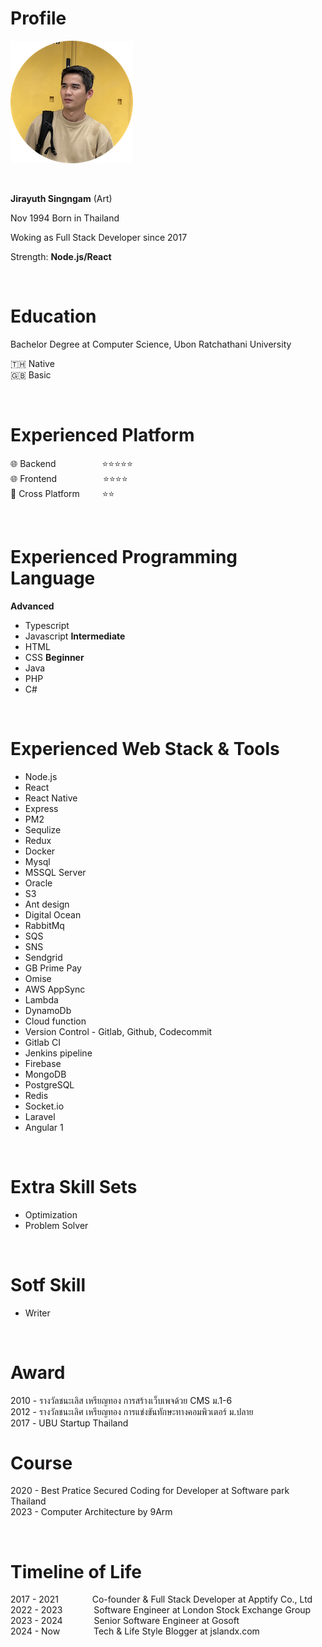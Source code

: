 # Profile

![Jirayuth Singngam](/pages/profile/jirayuth-profile-196-px.png)

<br>

**Jirayuth Singngam** (Art)

Nov 1994 Born in Thailand

Woking as Full Stack Developer since 2017 

Strength: **Node.js/React**

<br>

# Education
Bachelor Degree at Computer Science, Ubon Ratchathani University

🇹🇭 Native <br>
🇬🇧 Basic <br>

<br>

# Experienced Platform
🌐 Backend              &emsp;&emsp;&emsp;&emsp;&emsp;⭐⭐⭐⭐⭐ <br>
🌐 Frontend             &emsp;&emsp;&emsp;&emsp;&emsp;⭐⭐⭐⭐ <br>
📱 Cross Platform         &nbsp;&emsp;&emsp;⭐⭐ <br>

<br>

# Experienced Programming Language
**Advanced** 
* Typescript
* Javascript
**Intermediate**
* HTML
* CSS
**Beginner**
* Java
* PHP
* C#

<br>

# Experienced Web Stack & Tools 
* Node.js
* React
* React Native
* Express
* PM2
* Sequlize
* Redux
* Docker
* Mysql
* MSSQL Server
* Oracle
* S3
* Ant design
* Digital Ocean
* RabbitMq
* SQS
* SNS
* Sendgrid
* GB Prime Pay
* Omise
* AWS AppSync
* Lambda
* DynamoDb
* Cloud function
* Version Control - Gitlab, Github, Codecommit
* Gitlab CI
* Jenkins pipeline
* Firebase
* MongoDB
* PostgreSQL
* Redis
* Socket.io
* Laravel
* Angular 1

<br>

# Extra Skill Sets
* Optimization
* Problem Solver

<br>

# Sotf Skill
* Writer

<br>

# Award
2010 - รางวัลชนะเลิส เหรียญทอง การสร้างเว็บเพจด้วย CMS ม.1-6 <br>
2012 - รางวัลชนะเลิศ เหรียญทอง การแข่งขันทักษะทางคอมพิวเตอร์ ม.ปลาย <br>
2017 - UBU Startup Thailand <br>

# Course
2020 - Best Pratice Secured Coding for Developer at Software park Thailand <br>
2023 - Computer Architecture by 9Arm

<br>

# Timeline of Life
2017 - 2021 &nbsp;&emsp;&emsp;&emsp; Co-founder & Full Stack Developer at Apptify Co., Ltd<br>
2022 - 2023 &emsp;&emsp;&emsp; Software Engineer at London Stock Exchange Group <br>
2023 - 2024 &emsp;&emsp;&emsp; Senior Software Engineer at Gosoft <br>
2024 - Now  &nbsp;&emsp;&emsp;&emsp; Tech & Life Style Blogger at jslandx.com <br>